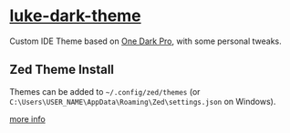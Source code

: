 # [luke-dark-theme](https://github.com/lukethacoder/luke-dark-theme)

Custom IDE Theme based on [One Dark Pro](https://github.com/Binaryify/OneDark-Pro), with some personal tweaks.

## Zed Theme Install

Themes can be added to `~/.config/zed/themes` (or `C:\Users\USER_NAME\AppData\Roaming\Zed\settings.json` on Windows).

[more info](https://zed.dev/blog/user-themes-now-in-preview)
